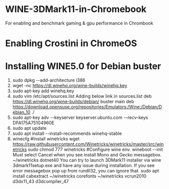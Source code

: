 # WINE-3DMark11-in-Chromebook
For enabling and benchmark gaming & gpu performance in Chrombook
# Enabling Crostini in ChromeOS
# Installing WINE5.0 for Debian buster
1) sudo dpkg --add-architecture i386
2) wget -nc https://dl.winehq.org/wine-builds/winehq.key
3) sudo apt-key add winehq.key
4) sudo vim /etc/apt/sources.list
Adding below link in sources.list
deb https://dl.winehq.org/wine-builds/debian/ buster main
deb https://download.opensuse.org/repositories/Emulators:/Wine:/Debian/Debian_10 ./
6) sudo apt-key adv --keyserver keyserver.ubuntu.com --recv-keys DFA175A75104960E
7) sudo apt update
8) sudo apt install --install-recommends winehq-stable
9) winecfg
#Install winetricks
wget  https://raw.githubusercontent.com/Winetricks/winetricks/master/src/winetricks
sudo chmod 777 winetricks
#Configure wine env.
wineboot --init
Must select Cancel when you see install Mono and Gecko messagebox.
~/winetricks dotnet40
You can try to launch 3DMark11 installer via wine 3dmark11setup.exe and have any issue during installation.
If you see error messagebox pop up from rundll32, you can ignore that.
sudo apt install cabextract
~/winetricks corefonts
~/winetricks vcrun2010 d3dx11_43 d3dcompiler_47



